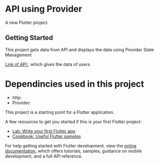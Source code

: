 # API using Provider

A new Flutter project.

## Getting Started
This project gets data from API and displays the data using Provider State Management

[Link of API:](https://reqres.in/api/users?page=2), which gives the data of users


# Dependincies used in this project
- http:
- Provider:

This project is a starting point for a Flutter application.

A few resources to get you started if this is your first Flutter project:

- [Lab: Write your first Flutter app](https://docs.flutter.dev/get-started/codelab)
- [Cookbook: Useful Flutter samples](https://docs.flutter.dev/cookbook)

For help getting started with Flutter development, view the
[online documentation](https://docs.flutter.dev/), which offers tutorials,
samples, guidance on mobile development, and a full API reference.
